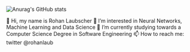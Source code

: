 ![Anurag's GitHub stats](https://github-readme-stats.vercel.app/api?username=rohanlaub&show_icons=true&theme=radical)

👋 Hi, my name is Rohan Laubscher
👀 I’m interested in Neural Networks, Machine Learning and Data Science
🌱 I’m currently studying towards a Computer Science Degree in Software Engineering
📫 How to reach me: twitter @rohanlaub

